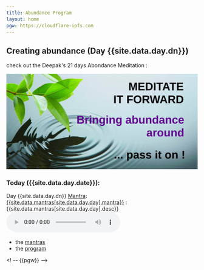 ```yaml
---
title: Abundance Program
layout: home
pgw: https://cloudflare-ipfs.com
---
```

## Creating abundance (Day {{site.data.day.dn}})

check out the Deepak's 21 days Abondance Meditation :

[![Abundance: day {{site.data.day.dn}}](21-days-abundance-program/medit-forward.jpg)](21-days-abundance-program/)

### Today ({{site.data.day.date}}):

Day {{site.data.day.dn}} [Mantra][1]: [{{site.data.mantras[site.data.day.day].mantra}}](https://duckduckgo.com/?q={{site.data.mantras[site.data.day.day].qexp}}) : {{site.data.mantras[site.data.day.day].desc}}
<audio title="Day {{site.data.day.dn}} : {{site.data.mantras[site.data.day.day].fr}}" src="{{page.pgw}}/ipfs/{{site.data.ipfs.qm}}/{{site.data.audio.mp3[site.data.day.dn]}}" type="audio/mp3" controls=1></audio>

* the [mantras][1]
* the [program][2]

[1]: mantras.html
[2]: 21-days-abundance-en.htm


<! -- {{pgw}} -->

